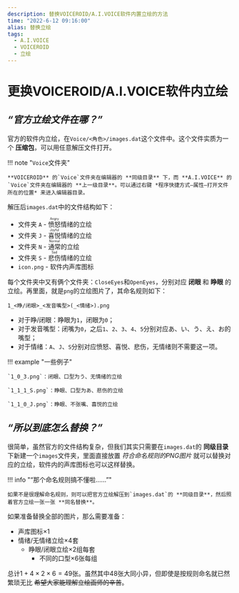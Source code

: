```yaml
---
description: 替换VOICEROID/A.I.VOICE软件内置立绘的方法
time: "2022-6-12 09:16:00"
alias: 替换立绘
tags:
  - A.I.VOICE
  - VOICEROID
  - 立绘
---
```


# 更换VOICEROID/A.I.VOICE软件内立绘

## ***“官方立绘文件在哪？”***

官方的软件内立绘，在`Voice/<角色>/images.dat`这个文件中。这个文件实质为一个 **压缩包**，可以用任意解压文件打开。

!!! note "`Voice`文件夹"

    **VOICEROID** 的`Voice`文件夹在编辑器的 **同级目录** 下，而 **A.I.VOICE** 的`Voice`文件夹在编辑器的 **上一级目录**。可以通过右键 *程序快捷方式—属性—打开文件所在的位置* 来进入编辑器目录。

解压后`images.dat`中的文件结构如下：

* 文件夹 `A` - <ruby>愤怒<rt>Angry</rt></ruby>情绪的立绘
* 文件夹 `J` - <ruby>喜悦<rt>Joyful</rt></ruby>情绪的立绘
* 文件夹 `N` - <ruby>通常<rt>Normal</rt></ruby>的立绘
* 文件夹 `S` - <ruby>悲伤<rt>Sad</rt></ruby>情绪的立绘
* `icon.png` - 软件内声库图标

每个文件夹中又有俩个文件夹：`CloseEyes`和`OpenEyes`，分别对应 **闭眼** 和 **睁眼** 的立绘。再里面，就是`png`的立绘图片了，其命名规则如下：

`1_<睁/闭眼>_<发音嘴型>(_<情绪>).png`

* 对于睁/闭眼：睁眼为`1`，闭眼为`0`；
* 对于发音嘴型：闭嘴为`0`，之后`1`、`2`、`3`、`4`、`5`分别对应あ、い、う、え、お的嘴型；
* 对于情绪：`A`、`J`、`S`分别对应愤怒、喜悦、悲伤，无情绪则不需要这一项。

!!! example "一些例子"

    `1_0_3.png`：闭眼、口型为う、无情绪的立绘

    `1_1_1_S.png`：睁眼、口型为あ、悲伤的立绘

    `1_1_0_J.png`：睁眼、不张嘴、喜悦的立绘

## ***“所以到底怎么替换？”***

很简单，虽然官方的文件结构复杂，但我们其实只需要在`images.dat`的 **同级目录** 下新建一个`images`文件夹，里面直接放置 *符合命名规则的PNG图片* 就可以替换对应的立绘，软件内的声库图标也可以这样替换。

!!! info "“那个命名规则搞不懂啦……”"

    如果不是很理解命名规则，则可以把官方立绘解压到`images.dat`的 **同级目录**，然后照着官方立绘一张一张 **同名替换**。

如果准备替换全部的图片，那么需要准备：

* 声库图标$\times1$
* 情绪/无情绪立绘$\times4$套
    * 睁眼/闭眼立绘$\times2$组每套
        * 不同的口型$\times6$张每组

总计$1+4\times2\times6=49$张。虽然其中$48$张大同小异，但即使是按规则命名就已然繁琐无比 ~~希望大家能理解立绘画师的辛苦~~。


